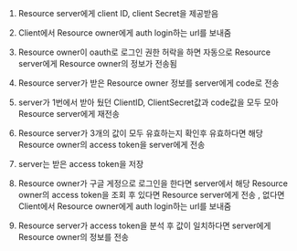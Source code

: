 1. Resource server에게 client ID, client Secret을 제공받음 

2. Client에서 Resource owner에게 auth login하는 url를 보내줌 

3. Resource owner이 oauth로 로그인 권한 허락을 하면 자동으로 Resource server에게 Resource owner의 정보가 전송됨 

4. Resource server가 받은 Resource owner 정보를  server에게 code로 전송 

5.  server가 1번에서 받아 뒀던 ClientID, ClientSecret값과  code값을 모두 모아 Resource server에게 재전송

6. Resource server가 3개의 값이 모두 유효하는지 확인후 유효하다면 해당 Resource owner의 access token을 server에게 전송

7. server는 받은 access token을 저장 

8. Resource owner가 구글 게정으로 로그인을 한다면 server에서 해당 Resource owner의 access token을 조회 후 있다면 Resource server에게 전송 , 없다면 Client에서 Resource owner에게 auth login하는 url를 보내줌 

9. Resource server가 access token을 분석 후 값이 일치하다면 server에게 Resource owner의 정보를 전송